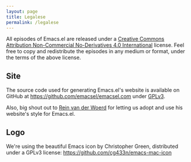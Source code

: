 ```yaml
---
layout: page
title: Legalese
permalink: /legalese
---
```


All episodes of Emacs.el are released under a [Creative Commons Attribution
Non-Commercial No-Derivatives 4.0
International](https://creativecommons.org/licenses/by-nc-nd/4.0/) license. Feel
free to copy and redistribute the episodes in any medium or format, under the
terms of the above license.

## Site

The source code used for generating Emacs.el's website is available on GitHub
at <https://github.com/emacsel/emacsel.com>
under [GPLv3](https://github.com/emacsel/emacsel.com/blob/master/LICENSE).

Also, big shout out to [Rein van der Woerd](http://reinvanderwoerd.nl/) for
letting us adopt and use his website's style for Emacs.el.

## Logo

We're using the beautiful Emacs icon by Christopher Green, distributed under a
GPLv3 license: <https://github.com/cg433n/emacs-mac-icon>


